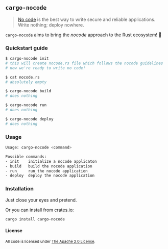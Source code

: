 ## `cargo-nocode`

> [No code](https://github.com/kelseyhightower/nocode) is the best way to write secure and reliable applications. Write nothing; deploy nowhere.

`cargo-nocode` aims to bring the _nocode_ approach to the Rust ecosystem! 🦀

### Quickstart guide

```sh
$ cargo-nocode init
# this will create nocode.rs file which follows the nocode guidelines
# now we're ready to write no code!

$ cat nocode.rs
# absolutely empty

$ cargo-nocode build
# does nothing

$ cargo-nocode run
# does nothing

$ cargo-nocode deploy
# does nothing
```

### Usage

```sh
Usage: cargo-nocode <command>

Possible commands:
- init    initialize a nocode applicaton
- build   build the nocode application
- run     run the nocode application
- deploy  deploy the nocode application
```

### Installation

Just close your eyes and pretend.

Or you can install from crates.io:

```sh
cargo install cargo-nocode
```

#### License

<sup>
All code is licensed under <a href="LICENSE">The Apache 2.0 License</a>.
</sup>
